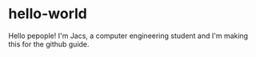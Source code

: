 # hello-world

Hello pepople!
I'm Jacs, a computer engineering student and I'm making this for the github guide.
